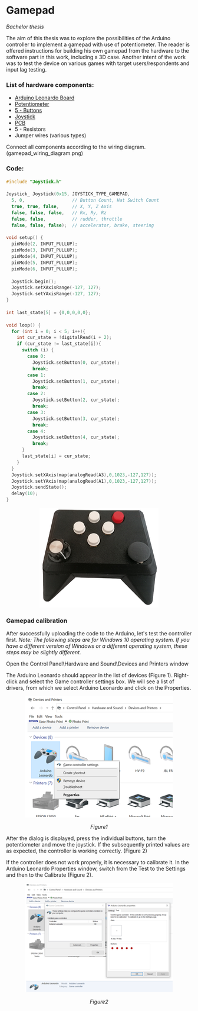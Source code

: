 # Gamepad
*Bachelor thesis*

The aim of this thesis was to explore the possibilities of the Arduino controller to implement a gamepad with use of potentiometer. The reader is offered instructions for building his own gamepad from the hardware to the software part in this work, including a 3D case. 
Another intent of the work was to test the device on various games with target users/respondents and input lag testing.

### List of hardware components:
* [Arduino Leonardo Board](https://techfun.sk/produkt/arduino-leonardo-original/)
* [Potentiometer](https://techfun.sk/produkt/potenciometer-rozne-typy-b1k-az-b500k/)
* [5 - Buttons](https://techfun.sk/produkt/organizer-s-tlacidlami-a-nasadami-12x12x4-3-mm/)
* [Joystick](https://techfun.sk/produkt/joystick-2-osi-analogovy-vystup/)
* [PCB](https://techfun.sk/produkt/nepajive-pole-170-bodov/)
* 5 - Resistors
* Jumper wires (various types)

Connect all components according to the wiring diagram. (gamepad_wiring_diagram.png)

### Code:

``` c++
#include "Joystick.h"

Joystick_ Joystick(0x15, JOYSTICK_TYPE_GAMEPAD,
  5, 0,                  // Button Count, Hat Switch Count
  true, true, false,     // X, Y, Z Axis
  false, false, false,   // Rx, Ry, Rz
  false, false,          // rudder, throttle
  false, false, false);  // accelerator, brake, steering

void setup() {
  pinMode(2, INPUT_PULLUP);
  pinMode(3, INPUT_PULLUP);
  pinMode(4, INPUT_PULLUP);
  pinMode(5, INPUT_PULLUP); 
  pinMode(6, INPUT_PULLUP);

  Joystick.begin();
  Joystick.setXAxisRange(-127, 127);
  Joystick.setYAxisRange(-127, 127);
}

int last_state[5] = {0,0,0,0,0};

void loop() {
  for (int i = 0; i < 5; i++){
    int cur_state = !digitalRead(i + 2);
    if (cur_state != last_state[i]){
      switch (i) {
        case 0: 
          Joystick.setButton(0, cur_state);
          break;
        case 1: 
          Joystick.setButton(1, cur_state);
          break;
        case 2: 
          Joystick.setButton(2, cur_state);
          break;
        case 3: 
          Joystick.setButton(3, cur_state);
          break;
        case 4: 
          Joystick.setButton(4, cur_state);
          break;
      }
      last_state[i] = cur_state;
    }
  }
  Joystick.setXAxis(map(analogRead(A3),0,1023,-127,127));
  Joystick.setYAxis(map(analogRead(A1),0,1023,-127,127));
  Joystick.sendState();
  delay(10);
}
```

<p align="center"> <img src="gamepad_image.png" /> </p>


### Gamepad calibration


After successfully uploading the code to the Arduino, let's test the controller first.
*Note: The following steps are for Windows 10 operating system. If you have a different version of Windows or a different operating system, these steps may be slightly different.*

Open the Control Panel\Hardware and Sound\Devices and Printers window

The Arduino Leonardo should appear in the list of devices (Figure 1). Right-click and select the Game controller settings box.
We will see a list of drivers, from which we select Arduino Leonardo and click on the Properties.

<p align="center"> <img src="Figure1.PNG" width="400" /> </p>
<p align="center"> <i>Figure1</i> </p>


After the dialog is displayed, press the individual buttons, turn the potentiometer and move the joystick. If the subsequently printed values are as expected, the controller is working correctly. (Figure 2)

If the controller does not work properly, it is necessary to calibrate it. In the Arduino Leonardo Properties window, switch from the Test to the Settings and then to the Calibrate (Figure 2).

<p align="center"> <img src="Figure2.PNG" width="400" /> </p>
<p align="center"> <i>Figure2</i> </p>
